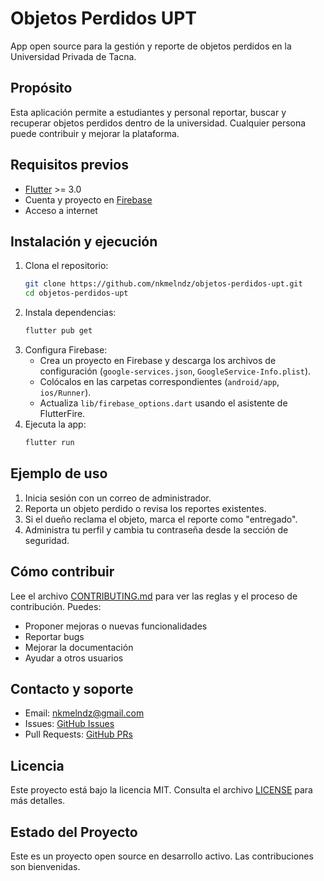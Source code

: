 
# Objetos Perdidos UPT

App open source para la gestión y reporte de objetos perdidos en la Universidad Privada de Tacna.

## Propósito
Esta aplicación permite a estudiantes y personal reportar, buscar y recuperar objetos perdidos dentro de la universidad. Cualquier persona puede contribuir y mejorar la plataforma.

## Requisitos previos
- [Flutter](https://flutter.dev/docs/get-started/install) >= 3.0
- Cuenta y proyecto en [Firebase](https://firebase.google.com/)
- Acceso a internet

## Instalación y ejecución
1. Clona el repositorio:
   ```sh
   git clone https://github.com/nkmelndz/objetos-perdidos-upt.git
   cd objetos-perdidos-upt
   ```
2. Instala dependencias:
   ```sh
   flutter pub get
   ```
3. Configura Firebase:
   - Crea un proyecto en Firebase y descarga los archivos de configuración (`google-services.json`, `GoogleService-Info.plist`).
   - Colócalos en las carpetas correspondientes (`android/app`, `ios/Runner`).
   - Actualiza `lib/firebase_options.dart` usando el asistente de FlutterFire.
4. Ejecuta la app:
   ```sh
   flutter run
   ```

## Ejemplo de uso
1. Inicia sesión con un correo de administrador.
2. Reporta un objeto perdido o revisa los reportes existentes.
3. Si el dueño reclama el objeto, marca el reporte como "entregado".
4. Administra tu perfil y cambia tu contraseña desde la sección de seguridad.

## Cómo contribuir
Lee el archivo [CONTRIBUTING.md](CONTRIBUTING.md) para ver las reglas y el proceso de contribución. Puedes:
- Proponer mejoras o nuevas funcionalidades
- Reportar bugs
- Mejorar la documentación
- Ayudar a otros usuarios

## Contacto y soporte
- Email: nkmelndz@gmail.com
- Issues: [GitHub Issues](https://github.com/nkmelndz/objetos-perdidos-upt/issues)
- Pull Requests: [GitHub PRs](https://github.com/nkmelndz/objetos-perdidos-upt/pulls)

## Licencia
Este proyecto está bajo la licencia MIT. Consulta el archivo [LICENSE](LICENSE) para más detalles.

## Estado del Proyecto
Este es un proyecto open source en desarrollo activo. Las contribuciones son bienvenidas.
